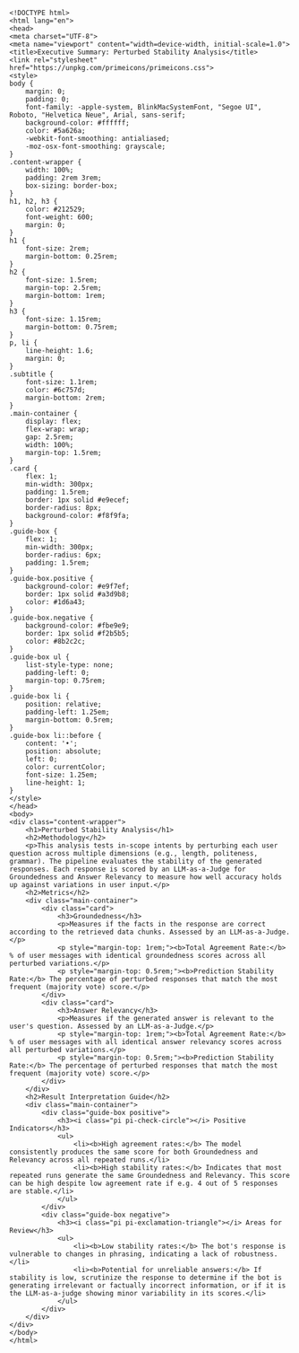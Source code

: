 
    <!DOCTYPE html>
    <html lang="en">
    <head>
    <meta charset="UTF-8">
    <meta name="viewport" content="width=device-width, initial-scale=1.0">
    <title>Executive Summary: Perturbed Stability Analysis</title>
    <link rel="stylesheet" href="https://unpkg.com/primeicons/primeicons.css">
    <style>
    body {
        margin: 0;
        padding: 0;
        font-family: -apple-system, BlinkMacSystemFont, "Segoe UI", Roboto, "Helvetica Neue", Arial, sans-serif;
        background-color: #ffffff;
        color: #5a626a;
        -webkit-font-smoothing: antialiased;
        -moz-osx-font-smoothing: grayscale;
    }
    .content-wrapper {
        width: 100%;
        padding: 2rem 3rem;
        box-sizing: border-box;
    }
    h1, h2, h3 {
        color: #212529;
        font-weight: 600;
        margin: 0;
    }
    h1 {
        font-size: 2rem;
        margin-bottom: 0.25rem;
    }
    h2 {
        font-size: 1.5rem;
        margin-top: 2.5rem;
        margin-bottom: 1rem;
    }
    h3 {
        font-size: 1.15rem;
        margin-bottom: 0.75rem;
    }
    p, li {
        line-height: 1.6;
        margin: 0;
    }
    .subtitle {
        font-size: 1.1rem;
        color: #6c757d;
        margin-bottom: 2rem;
    }
    .main-container {
        display: flex;
        flex-wrap: wrap; 
        gap: 2.5rem;
        width: 100%;
        margin-top: 1.5rem;
    }
    .card {
        flex: 1;
        min-width: 300px;
        padding: 1.5rem;
        border: 1px solid #e9ecef;
        border-radius: 8px;
        background-color: #f8f9fa;
    }
    .guide-box {
        flex: 1;
        min-width: 300px;
        border-radius: 6px;
        padding: 1.5rem;
    }
    .guide-box.positive {
        background-color: #e9f7ef;
        border: 1px solid #a3d9b8;
        color: #1d6a43;
    }
    .guide-box.negative {
        background-color: #fbe9e9;
        border: 1px solid #f2b5b5;
        color: #8b2c2c;
    }
    .guide-box ul {
        list-style-type: none;
        padding-left: 0;
        margin-top: 0.75rem;
    }
    .guide-box li {
        position: relative;
        padding-left: 1.25em;
        margin-bottom: 0.5rem;
    }
    .guide-box li::before {
        content: '•';
        position: absolute;
        left: 0;
        color: currentColor;
        font-size: 1.25em;
        line-height: 1;
    }
    </style>
    </head>
    <body>
    <div class="content-wrapper">
        <h1>Perturbed Stability Analysis</h1>
        <h2>Methodology</h2>
        <p>This analysis tests in-scope intents by perturbing each user question across multiple dimensions (e.g., length, politeness, grammar). The pipeline evaluates the stability of the generated responses. Each response is scored by an LLM-as-a-Judge for Groundedness and Answer Relevancy to measure how well accuracy holds up against variations in user input.</p>
        <h2>Metrics</h2>
        <div class="main-container">
            <div class="card">
                <h3>Groundedness</h3>
                <p>Measures if the facts in the response are correct according to the retrieved data chunks. Assessed by an LLM-as-a-Judge.</p>
                <p style="margin-top: 1rem;"><b>Total Agreement Rate:</b> % of user messages with identical groundedness scores across all perturbed variations.</p>
                <p style="margin-top: 0.5rem;"><b>Prediction Stability Rate:</b> The percentage of perturbed responses that match the most frequent (majority vote) score.</p>
            </div>
            <div class="card">
                <h3>Answer Relevancy</h3>
                <p>Measures if the generated answer is relevant to the user's question. Assessed by an LLM-as-a-Judge.</p>
                <p style="margin-top: 1rem;"><b>Total Agreement Rate:</b> % of user messages with all identical answer relevancy scores across all perturbed variations.</p>
                <p style="margin-top: 0.5rem;"><b>Prediction Stability Rate:</b> The percentage of perturbed responses that match the most frequent (majority vote) score.</p>
            </div>
        </div>
        <h2>Result Interpretation Guide</h2>
        <div class="main-container">
            <div class="guide-box positive">
                <h3><i class="pi pi-check-circle"></i> Positive Indicators</h3>
                <ul>
                    <li><b>High agreement rates:</b> The model consistently produces the same score for both Groundedness and Relevancy across all repeated runs.</li>
                    <li><b>High stability rates:</b> Indicates that most repeated runs generate the same Groundedness and Relevancy. This score can be high despite low agreement rate if e.g. 4 out of 5 responses are stable.</li>
                </ul>
            </div>
            <div class="guide-box negative">
                <h3><i class="pi pi-exclamation-triangle"></i> Areas for Review</h3>
                <ul>
                    <li><b>Low stability rates:</b> The bot's response is vulnerable to changes in phrasing, indicating a lack of robustness.</li>
                    <li><b>Potential for unreliable answers:</b> If stability is low, scrutinize the response to determine if the bot is generating irrelevant or factually incorrect information, or if it is the LLM-as-a-judge showing minor variability in its scores.</li>
                </ul>
            </div>
        </div>
    </div>
    </body>
    </html>
    